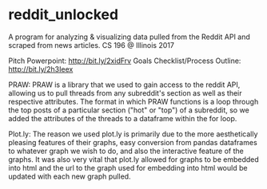 # reddit_unlocked
A program for analyzing & visualizing data pulled from the Reddit API and scraped from news articles. CS 196 @ Illinois 2017

Pitch Powerpoint: http://bit.ly/2xidFrv
Goals Checklist/Process Outline: http://bit.ly/2h3Ieex

PRAW: PRAW is a library that we used to gain access to the reddit API, allowing us to pull threads from any subreddit's     section as well as their respective attributes. The format in which PRAW functions is a loop through the top posts of a   particular section ("hot" or "top") of a subreddit, so we added the attributes of the threads to a dataframe within the for   loop.
  
Plot.ly: The reason we used plot.ly is primarily due to the more aesthetically pleasing features of their graphs, easy conversion from pandas dataframes to whatever graph we wish to do, and also the interactive feature of the graphs. It was also very vital that plot.ly allowed for graphs to be embedded into html and the url to the graph used for embedding into html would be updated with each new graph pulled.
